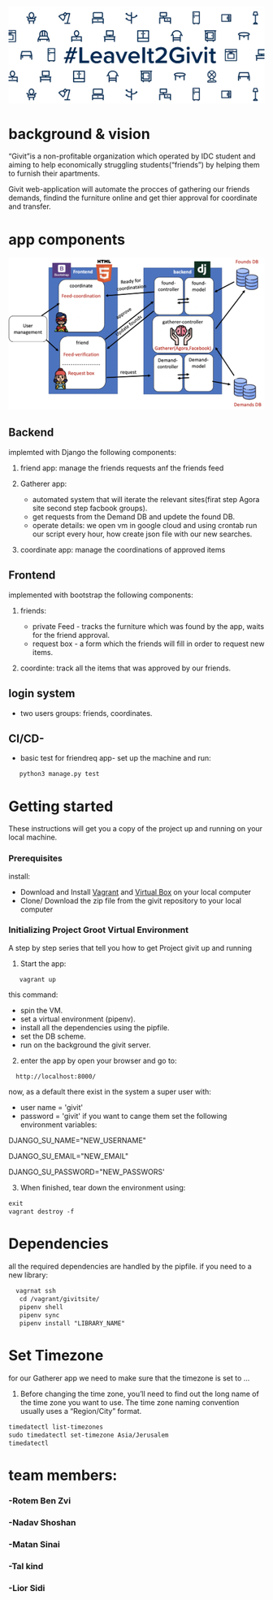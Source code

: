 <div align="center">

![](static/img/leaveit2givit.jpg)

</div>

# background & vision

“Givit”is a non-profitable organization which operated by IDC student and aiming to help economically struggling students(“friends”) by helping them to furnish their apartments.

Givit web-application will automate the procces of gathering our friends demands, findind the furniture online and get thier approval for coordinate and transfer.

# app components

<div align="center">

![](static/img/overview.png)

</div>

## Backend

implemted with Django the following components:

1. friend app: manage the friends requests anf the friends feed

2. Gatherer app:
   - automated system that will iterate the relevant sites(firat step Agora site second step facbook groups).
   - get requests from the Demand DB and updete the found DB.
   - operate details: we open vm in google cloud and using crontab run our script every hour, how create json file with our new searches.

3. coordinate app: manage the coordinations of approved items

## Frontend

implemented with bootstrap the following components:

1. friends:

   - private Feed - tracks the furniture which was found by the app, waits for the friend approval.
   - request box - a form which the friends will fill in order to request new items.

2. coordinte: track all the items that was approved by our friends.

## login system

- two users groups: friends, coordinates.

## CI/CD- 
- basic test for friendreq app- set up the machine and run:
```
   python3 manage.py test
```


# Getting started

These instructions will get you a copy of the project up and running on your local machine.

### Prerequisites

install:

- Download and Install [Vagrant](https://www.vagrantup.com/) and [Virtual Box](https://www.virtualbox.org/) on your local computer
- Clone/ Download the zip file from the givit repository to your local computer

### Initializing Project Groot Virtual Environment

A step by step series that tell you how to get Project givit up and running

1. Start the app:

```
   vagrant up
```

this command:
- spin the VM.
- set a virtual environment (pipenv).
- install all the dependencies using the pipfile.
- set the DB scheme.
- run on the background the givit server.

2. enter the app by open your browser and go to:
```
  http://localhost:8000/
```
now, as a default there exist in the system a super user with:
- user name = 'givit'
- password = 'givit'
if you want to cange them set the following environment variables:

DJANGO_SU_NAME="NEW_USERNAME"

DJANGO_SU_EMAIL="NEW_EMAIL"

DJANGO_SU_PASSWORD="NEW_PASSWORS'

3. When finished, tear down the environment using:

```
exit
vagrant destroy -f
```

# Dependencies

all the required dependencies are handled by the pipfile.
if you need to a new library:
```
  vagrnat ssh
   cd /vagrant/givitsite/
   pipenv shell
   pipenv sync
   pipenv install "LIBRARY_NAME"
```
# Set Timezone
for our Gatherer app we need to make sure that the timezone is set to ...
1. Before changing the time zone, you’ll need to find out the long name of the time zone you want to use. The time zone naming convention usually uses a “Region/City” format.

```
timedatectl list-timezones
sudo timedatectl set-timezone Asia/Jerusalem
timedatectl
```
# team members:

### -Rotem Ben Zvi

### -Nadav Shoshan

### -Matan Sinai

### -Tal kind

### -Lior Sidi
